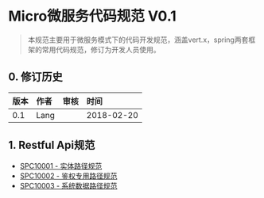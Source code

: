 # Micro微服务代码规范 V0.1

> 本规范主要用于微服务模式下的代码开发规范，涵盖vert.x，spring两套框架的常用代码规范，修订为开发人员使用。

## 0. 修订历史

| 版本 | 作者 | 审核 | 时间 |
| :--- | :--- | :--- | :--- |
| 0.1 | Lang |  | 2018-02-20 |

## 1. Restful Api规范

* [SPC10001 - 实体路径规范](/1-restful-uri/spc10001-lu-jing-she-zhi-gui-fan.md)
* [SPC10002 - 鉴权专用路径规范](/1-restful-uri/spc10002-jian-quan-zhuan-yong-lu-jing-gui-fan.md)
* [SPC10003 - 系统数据路径规范](/1-restful-uri/spc10003-xi-tong-shu-ju-lu-jing-gui-fan.md)



